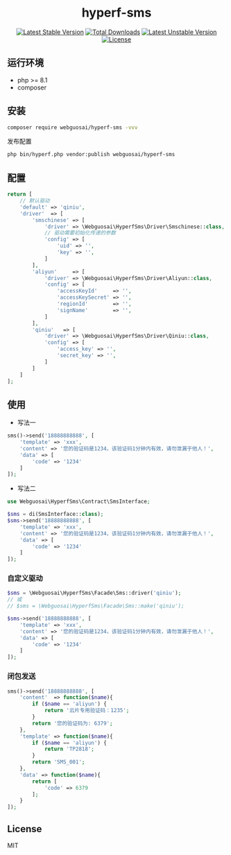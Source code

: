 <h1 align="center">hyperf-sms</h1>

<p align="center">
<a href="https://packagist.org/packages/webguosai/hyperf-sms"><img src="https://poser.pugx.org/webguosai/hyperf-sms/v/stable" alt="Latest Stable Version"></a>
<a href="https://packagist.org/packages/webguosai/hyperf-sms"><img src="https://poser.pugx.org/webguosai/hyperf-sms/downloads" alt="Total Downloads"></a>
<a href="https://packagist.org/packages/webguosai/hyperf-sms"><img src="https://poser.pugx.org/webguosai/hyperf-sms/v/unstable" alt="Latest Unstable Version"></a>
<a href="https://packagist.org/packages/webguosai/hyperf-sms"><img src="https://poser.pugx.org/webguosai/hyperf-sms/license" alt="License"></a>
</p>


## 运行环境

- php >= 8.1
- composer

## 安装

```bash
composer require webguosai/hyperf-sms -vvv
```

发布配置

```bash
php bin/hyperf.php vendor:publish webguosai/hyperf-sms
```

## 配置

```php
return [
    // 默认驱动
    'default' => 'qiniu',
    'driver'  => [
        'smschinese' => [
            'driver' => \Webguosai\HyperfSms\Driver\Smschinese::class,
            // 驱动需要初始化传递的参数
            'config' => [
                'uid' => '',
                'key' => '',
            ]
        ],
        'aliyun'     => [
            'driver' => \Webguosai\HyperfSms\Driver\Aliyun::class,
            'config' => [
                'accessKeyId'     => '',
                'accessKeySecret' => '',
                'regionId'        => '',
                'signName'        => '',
            ]
        ],
        'qiniu'   => [
            'driver' => \Webguosai\HyperfSms\Driver\Qiniu::class,
            'config' => [
                'access_key' => '',
                'secret_key' => '',
            ]
        ]
    ]
];
```

## 使用

- 写法一

```php
sms()->send('18888888888', [
    'template' => 'xxx',
    'content' => '您的验证码是1234，该验证码1分钟内有效，请勿泄漏于他人！',
    'data' => [
        'code' => '1234'
    ]
]);
```

- 写法二

```php
use Webguosai\HyperfSms\Contract\SmsInterface;

$sms = di(SmsInterface::class);
$sms->send('18888888888', [
    'template' => 'xxx',
    'content' => '您的验证码是1234，该验证码1分钟内有效，请勿泄漏于他人！',
    'data' => [
        'code' => '1234'
    ]
]);
```

### 自定义驱动

```php
$sms = \Webguosai\HyperfSms\Facade\Sms::driver('qiniu');
// 或 
// $sms = \Webguosai\HyperfSms\Facade\Sms::make('qiniu');

$sms->send('18888888888', [
    'template' => 'xxx',
    'content' => '您的验证码是1234，该验证码1分钟内有效，请勿泄漏于他人！',
    'data' => [
        'code' => '1234'
    ]
]);
```

### 闭包发送

```php
sms()->send('18888888888', [
    'content'  => function($name){
        if ($name == 'aliyun') {
            return '云片专用验证码：1235';
        }
        return '您的验证码为: 6379';
    },
    'template' => function($name){
        if ($name == 'aliyun') {
            return 'TP2818';
        }
        return 'SMS_001';
    },
    'data' => function($name){
        return [
            'code' => 6379
        ];
    }
]);
```



## License

MIT
